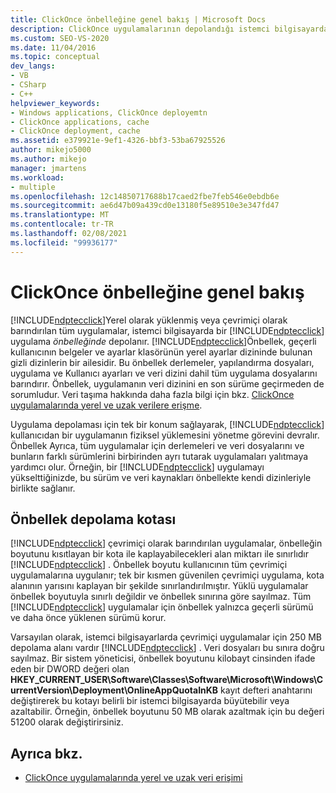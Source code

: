```yaml
---
title: ClickOnce önbelleğine genel bakış | Microsoft Docs
description: ClickOnce uygulamalarının depolandığı istemci bilgisayardaki gizli dizinleri içeren ClickOnce uygulama önbelleği hakkında bilgi edinin.
ms.custom: SEO-VS-2020
ms.date: 11/04/2016
ms.topic: conceptual
dev_langs:
- VB
- CSharp
- C++
helpviewer_keywords:
- Windows applications, ClickOnce deployemtn
- ClickOnce applications, cache
- ClickOnce deployment, cache
ms.assetid: e379921e-9ef1-4326-bbf3-53ba67925526
author: mikejo5000
ms.author: mikejo
manager: jmartens
ms.workload:
- multiple
ms.openlocfilehash: 12c14850717688b17caed2fbe7feb546e0ebdb6e
ms.sourcegitcommit: ae6d47b09a439cd0e13180f5e89510e3e347fd47
ms.translationtype: MT
ms.contentlocale: tr-TR
ms.lasthandoff: 02/08/2021
ms.locfileid: "99936177"
---
```

# <a name="clickonce-cache-overview"></a>ClickOnce önbelleğine genel bakış
[!INCLUDE[ndptecclick](../deployment/includes/ndptecclick_md.md)]Yerel olarak yüklenmiş veya çevrimiçi olarak barındırılan tüm uygulamalar, istemci bilgisayarda bir [!INCLUDE[ndptecclick](../deployment/includes/ndptecclick_md.md)] uygulama *önbelleğinde* depolanır. [!INCLUDE[ndptecclick](../deployment/includes/ndptecclick_md.md)]Önbellek, geçerli kullanıcının belgeler ve ayarlar klasörünün yerel ayarlar dizininde bulunan gizli dizinlerin bir ailesidir. Bu önbellek derlemeler, yapılandırma dosyaları, uygulama ve Kullanıcı ayarları ve veri dizini dahil tüm uygulama dosyalarını barındırır. Önbellek, uygulamanın veri dizinini en son sürüme geçirmeden de sorumludur. Veri taşıma hakkında daha fazla bilgi için bkz. [ClickOnce uygulamalarında yerel ve uzak verilere erişme](../deployment/accessing-local-and-remote-data-in-clickonce-applications.md).

 Uygulama depolaması için tek bir konum sağlayarak, [!INCLUDE[ndptecclick](../deployment/includes/ndptecclick_md.md)] kullanıcıdan bir uygulamanın fiziksel yüklemesini yönetme görevini devralır. Önbellek Ayrıca, tüm uygulamalar için derlemeleri ve veri dosyalarını ve bunların farklı sürümlerini birbirinden ayrı tutarak uygulamaları yalıtmaya yardımcı olur. Örneğin, bir [!INCLUDE[ndptecclick](../deployment/includes/ndptecclick_md.md)] uygulamayı yükselttiğinizde, bu sürüm ve veri kaynakları önbellekte kendi dizinleriyle birlikte sağlanır.

## <a name="cache-storage-quota"></a>Önbellek depolama kotası
 [!INCLUDE[ndptecclick](../deployment/includes/ndptecclick_md.md)] çevrimiçi olarak barındırılan uygulamalar, önbelleğin boyutunu kısıtlayan bir kota ile kaplayabilecekleri alan miktarı ile sınırlıdır [!INCLUDE[ndptecclick](../deployment/includes/ndptecclick_md.md)] . Önbellek boyutu kullanıcının tüm çevrimiçi uygulamalarına uygulanır; tek bir kısmen güvenilen çevrimiçi uygulama, kota alanının yarısını kaplayan bir şekilde sınırlandırılmıştır. Yüklü uygulamalar önbellek boyutuyla sınırlı değildir ve önbellek sınırına göre sayılmaz. Tüm [!INCLUDE[ndptecclick](../deployment/includes/ndptecclick_md.md)] uygulamalar için önbellek yalnızca geçerli sürümü ve daha önce yüklenen sürümü korur.

 Varsayılan olarak, istemci bilgisayarlarda çevrimiçi uygulamalar için 250 MB depolama alanı vardır [!INCLUDE[ndptecclick](../deployment/includes/ndptecclick_md.md)] . Veri dosyaları bu sınıra doğru sayılmaz. Bir sistem yöneticisi, önbellek boyutunu kilobayt cinsinden ifade eden bir DWORD değeri olan **HKEY_CURRENT_USER\Software\Classes\Software\Microsoft\Windows\CurrentVersion\Deployment\OnlineAppQuotaInKB** kayıt defteri anahtarını değiştirerek bu kotayı belirli bir istemci bilgisayarda büyütebilir veya azaltabilir. Örneğin, önbellek boyutunu 50 MB olarak azaltmak için bu değeri 51200 olarak değiştirirsiniz.

## <a name="see-also"></a>Ayrıca bkz.
- [ClickOnce uygulamalarında yerel ve uzak veri erişimi](../deployment/accessing-local-and-remote-data-in-clickonce-applications.md)